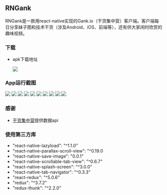 ## RNGank
RNGank是一款用react-native实现的Gank.io（干货集中营）客户端。客户端每日分享妹子图和技术干货（涉及Android、iOS、前端等），还有供大家闲时欣赏的趣味视频。

### 下载
- apk下载地址

	![](https://i.imgur.com/L8ptXSD.png)

### App运行截图
![](https://i.imgur.com/k3yk1Fn.png)
![](https://i.imgur.com/TNmk41L.png)
![](https://i.imgur.com/7S52Vl5.png)
![](https://i.imgur.com/fJ95TOg.png)
![](https://i.imgur.com/Ku8rmN8.png)
![](https://i.imgur.com/o6ta1al.png)
![](https://i.imgur.com/nRTmsRI.png)
![](https://i.imgur.com/ghkIyIt.png)
![](https://i.imgur.com/vQz45vL.png)
![](https://i.imgur.com/o6RkL3o.png)

### 感谢
- [干货集中营](http://gank.io/ "Gank.io")提供数据api

### 使用第三方库
- "react-native-lazyload": "^1.1.0"
- "react-native-parallax-scroll-view": "^0.19.0
- "react-native-save-image": "0.0.1"
- "react-native-scrollable-tab-view": "^0.6.7"
- "react-native-splash-screen": "^3.0.0"
- "react-native-tab-navigator": "^0.3.3"
- "react-redux": "^5.0.6"
- "redux": "^3.7.2"
- "redux-thunk": "^2.2.0"
